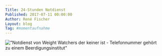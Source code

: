 ```yaml
---
Title: 24-Stunden Notdienst
Published: 2017-07-11 00:00:00
Author: René Fischer
Layout: blog
Tag: #momentaufnahme
---
```

!["Notdienst von Weight Watchers der keiner ist - Telefonnummer gehört zu einem Beerdigungsinstitut"](2017-07-11-21-46-12.jpg)
